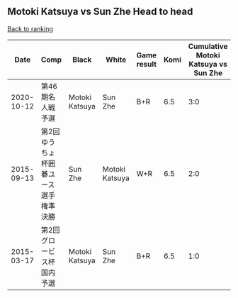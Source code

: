 ## Motoki Katsuya vs Sun Zhe Head to head

[Back to ranking](../../index.md)




| **Date** | **Comp** | **Black** | **White** | **Game result** | **Komi** | **Cumulative Motoki Katsuya vs Sun Zhe** | **Motoki Katsuya streak** | **Sun Zhe streak** | 
| --- | --- | --- | --- | --- | --- | --- | --- | --- |
| 2020-10-12 | 第46期名人戦予選 | Motoki Katsuya | Sun Zhe | B+R | 6.5 | 3:0 | 3 | 0 | 
| 2015-09-13 | 第2回ゆうちょ杯囲碁ユース選手権準決勝 | Sun Zhe | Motoki Katsuya | W+R | 6.5 | 2:0 | 2 | 0 | 
| 2015-03-17 | 第2回グロービス杯国内予選 | Motoki Katsuya | Sun Zhe | B+R | 6.5 | 1:0 | 1 | 0 |




